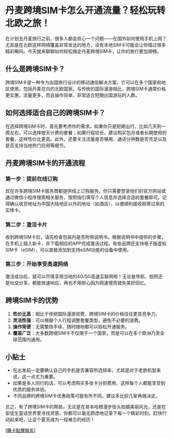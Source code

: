 # 丹麦跨境SIM卡怎么开通流量？轻松玩转北欧之旅！

在计划去丹麦旅行之前，很多人都会担心一个问题——在国外如何使用手机上网？尤其是在北欧这样网络覆盖非常发达的地方，没有本地SIM卡可能会让你错过很多精彩瞬间。今天就来聊聊如何轻松搞定丹麦跨境SIM卡，让你的旅行更加顺畅。

## 什么是跨境SIM卡？

跨境SIM卡是一种专为出国旅行设计的移动通信解决方案。它可以在多个国家和地区使用，包括丹麦在内的北欧国家。与传统的国际漫游相比，跨境SIM卡通常价格更实惠，流量更多，而且操作简单，非常适合短期出国游玩的人群。

## 如何选择适合自己的跨境SIM卡？

在选择跨境SIM卡时，首先要考虑你的需求。如果你只是短期出行，比如几天到一周左右，可以选择按天计费的套餐；如果行程较长，建议购买包月或者长期使用的套餐，这样性价比更高。此外，还要关注流量是否够用、通话分钟数是否充足以及是否支持当地热门应用等细节。

## 丹麦跨境SIM卡的开通流程

### 第一步：提前在线订购

现在许多跨境SIM卡服务商都提供线上订购服务。你只需要登录他们的官方网站或通过微信小程序搜索相关服务，按照指引填写个人信息并选择合适的套餐即可。记得确认收货地址为中国大陆地区以外的地址（如酒店），以便顺利接收邮寄过来的实体卡。

### 第二步：激活卡片

收到跨境SIM卡后，请先检查包装内是否附带说明书。根据说明书中提供的步骤，在手机上插入新卡，并下载相应的APP完成激活过程。有些品牌还支持电子版虚拟SIM卡（eSIM），可以直接添加到支持eSIM功能的设备中使用。

### 第三步：开始享受高速网络

激活成功后，就可以尽情享用当地的4G/5G高速互联网啦！无论是导航、拍照还是社交分享，都能快速响应，再也不用担心因为网速慢而错失美好回忆。

## 跨境SIM卡的优势

1. **性价比高**：相比于传统国际漫游资费，跨境SIM卡的价格往往更具竞争力。
2. **灵活性强**：可以根据个人行程调整套餐类型，避免不必要的浪费。
3. **操作简便**：无需繁琐手续，随时随地都可以轻松开通服务。
4. **覆盖广泛**：大多数跨境SIM卡不仅限于一个国家，而是可以在多个欧洲乃至全球范围内通用。

## 小贴士

- 在出发前一定要确认自己的手机是否兼容所选频率，尤其是对于老款机型来说，这一点尤为重要。
- 如果是多人同行的话，可以考虑购买多张卡分担费用，这样每个人都能享受到优质的服务体验。
- 不同品牌的跨境SIM卡优惠政策可能有所不同，建议多比较几家再做决定。

总之，有了跨境SIM卡的帮助，无论是在哥本哈根漫步街头拍摄美丽风光，还是在安徒生童话世界里寻找灵感，你都可以毫无顾虑地记录下每一个精彩时刻。赶快行动起来吧，让这个夏天成为一段难忘的经历！

[[購卡點擊聯系](https://t.me/s/esim1088)]